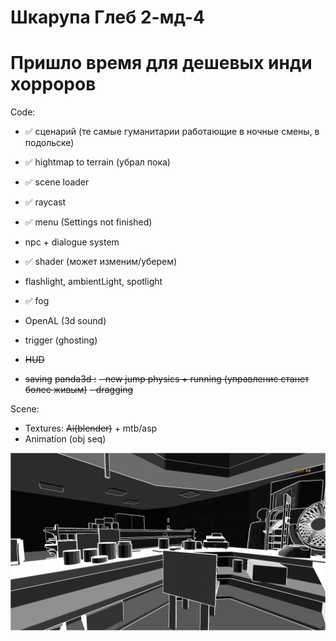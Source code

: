 # Шкарупа Глеб 2-мд-4

# Пришло время для дешевых инди хорроров

Code: 
- ✅ сценарий (те самые гуманитарии работающие в ночные смены, в подольске)
- ✅ hightmap to terrain (убрал пока)
- ✅ scene loader
- ✅ raycast
- ✅ menu (Settings not finished)
- npc + dialogue system
- ✅ shader (может изменим/уберем)
- flashlight, ambientLight, spotlight
- ✅ fog
- OpenAL (3d sound)
- trigger (ghosting)

- ~~HUD~~
- ~~saving~~
~~panda3d :~~
~~- new jump physics + running (управление станет более живым)~~
~~- dragging~~

Scene:
- Textures: ~~Ai(blender)~~ + mtb/asp
- Animation (obj seq)

![My Image](screen.png)
